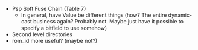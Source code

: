 * Psp Soft Fuse Chain (Table 7)
  * In general, have Value be different things (how?  The entire dynamic-cast business again?  Probably not.  Maybe just have it possible to specify a bitfield to use somehow)
* Second level directories
* rom_id more useful?  (maybe not?)

